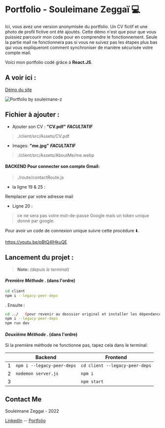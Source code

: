 # Portfolio - Souleimane Zeggaï 💻

Ici, vous avez une version anonymisée du portfolio. Un CV fictif et une photo de profil fictive ont été ajoutés. 
Cette démo n'est que pour que vous puissiez parcourir mon code pour en comprendre le fonctionnement. Seule la partie mail ne fonctionnera pas si vous ne suivez pas les étapes plus bas qui vous expliqueront comment synchroniser de manière sécurisée votre compte mail.

Voici mon portfolio codé grâce à __React.JS__.

## A voir ici : 
[Démo du site](https://www.souleimane-z.com)

![Portfolio by souleimane-z](https://dl.dropboxusercontent.com/s/1bteaibu98p2t67/demo.gif)

## Fichier à ajouter :

- Ajouter son CV :  __"CV.pdf"__    ***FACULTATIF***
> ./client/src/Assets/CV.pdf


- Images: __"me.jpg"__    ***FACULTATIF***
> ./client/src/Assets/AboutMe/me.webp

#### BACKEND Pour connecter son compte Gmail:
> ./route/contactRoute.js

- la ligne 19 & 25 : 

Remplacer par votre adresse mail
- Ligne 20 :
>ce ne sera pas votre mot-de-passe Google mais un token unique donné par google.

Pour avoir un code de connexion unique suivre cette procédure ⬇️.

https://youtu.be/pBtQ4IHkuQE


## Lancement du projet : 
> **Note:** *(depuis le terminal)*

#### ___Première Méthode___ .   (dans l'ordre)
```bash
cd client
npm i --legacy-peer-deps
```
. Ensuite : 
```bash
cd ../   (pour revenir au dosssier original et installer les dépendances du backend)
npm i --legacy-peer-deps
npm run dev
```


#### ___Deuxième Méthode___ .   (dans l'ordre)
Si la première méthode ne fonctionne pas, tapez cela dans le terminal: 

  ||Backend                     | Frontend                     |
--|-----------------------------|------------------------------|
|1|`npm i --legacy-peer-deps`   |`cd client --legacy-peer-deps`|
|2|`nodemon server.js`          |`npm i`            		       |
|3|                             |`npm start`                   |


## Contact Me
Souleimane Zeggai - 2022

[LinkedIn](https://www.linkedin.com/in/souleimane-zeggai)       --       [Portfolio](https://souleimanez.herokuapp.com/) 
